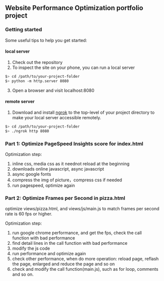 ## Website Performance Optimization portfolio project

### Getting started

Some useful tips to help you get started:
#### local server
1. Check out the repository
2. To inspect the site on your phone, you can run a local server

  ```bash
  $> cd /path/to/your-project-folder
  $> python -m http.server 8080
  ```

3. Open a browser and visit localhost:8080

#### remote server
1. Download and install [ngrok](https://ngrok.com/) to the top-level of your project directory to make your local server accessible remotely.

  ``` bash
  $> cd /path/to/your-project-folder
  $> ./ngrok http 8080
  ```

### Part 1: Optimize PageSpeed Insights score for index.html

Optimization step:
1. inline css, media css as it neednot reload at the beginning
2. downloads online javascript, async javascript
3. async google fonts
4. compress the img of picture，compress css if needed
6. run pagespeed, optimize again


### Part 2: Optimize Frames per Second in pizza.html
optimize views/pizza.html, and views/js/main.js to match frames per second rate is 60 fps or higher.

Optimization step:
1. run google chrome performance, and get the fps, check the call function with bad performance
2. find detail lines in the call function with bad performance
3. modify the js code
4. run performance and optimize again
4. check other performance, when do more operation: reload page, reflash the page, enlarged and reduce the page and so on
5. check and modify the call function(main.js), such as for loop, comments and so on.
